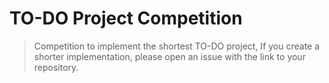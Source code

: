 # TO-DO Project Competition

> Competition to implement the shortest TO-DO project, If you create a shorter implementation, please open an issue with the link to your repository.
